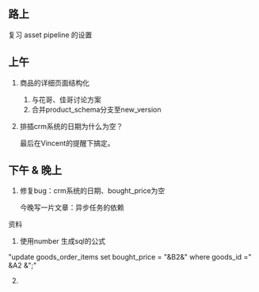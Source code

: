 ## 路上

复习 asset pipeline 的设置

## 上午

1. 商品的详细页面结构化
    1. 与花哥、佳哥讨论方案
    2. 合并product_schema分支至new_version

2. 排插crm系统的日期为什么为空？

    最后在Vincent的提醒下搞定。

## 下午 & 晚上

1. 修复bug：crm系统的日期、bought_price为空

    今晚写一片文章：异步任务的依赖
    
    

资料

1. 使用number 生成sql的公式

"update goods_order_items set bought_price = "&B2&" where goods_id =" &A2 &";"

2. 